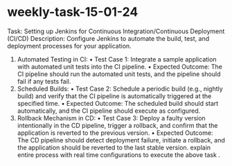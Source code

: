 # weekly-task-15-01-24
Task: Setting up Jenkins for Continuous Integration/Continuous Deployment (CI/CD)
Description: Configure Jenkins to automate the build, test, and deployment processes for your 
application.
1. Automated Testing in CI:
• Test Case 1: Integrate a sample application with automated unit tests into the CI 
pipeline.
• Expected Outcome: The CI pipeline should run the automated unit tests, and the 
pipeline should fail if any tests fail.
2. Scheduled Builds:
• Test Case 2: Schedule a periodic build (e.g., nightly build) and verify that the CI pipeline 
is automatically triggered at the specified time.
• Expected Outcome: The scheduled build should start automatically, and the CI 
pipeline should execute as configured.
3. Rollback Mechanism in CD:
• Test Case 3: Deploy a faulty version intentionally in the CD pipeline, trigger a rollback, 
and confirm that the application is reverted to the previous version.
• Expected Outcome: The CD pipeline should detect deployment failure, initiate a 
rollback, and the application should be reverted to the last stable version.  explain entire process with real time configurations to execute the above task .
